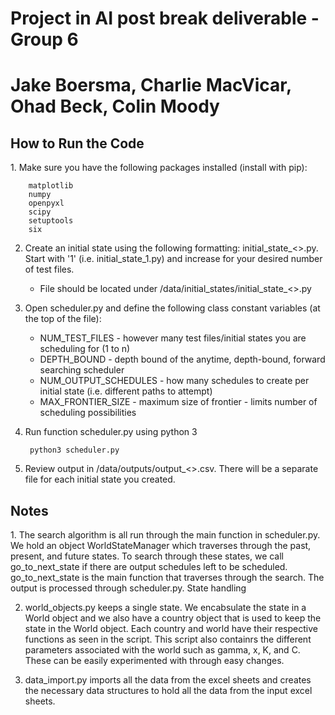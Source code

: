 # Project in AI post break deliverable - Group 6
<h1>Jake Boersma, Charlie MacVicar, Ohad Beck, Colin Moody</h1>

<h2>How to Run the Code</h2>
1. Make sure you have the following packages installed (install with pip):

        matplotlib
        numpy
        openpyxl
        scipy
        setuptools
        six
    
2. Create an initial state using the following formatting: initial_state_<>.py. Start with '1' (i.e. initial_state_1.py) and increase for your desired number of test files.
    - File should be located under /data/initial_states/initial_state_<>.py

3. Open scheduler.py and define the following class constant variables (at the top of the file):
    - NUM_TEST_FILES -           however many test files/initial states you are scheduling for (1 to n)
    - DEPTH_BOUND -              depth bound of the anytime, depth-bound, forward searching scheduler
    - NUM_OUTPUT_SCHEDULES -     how many schedules to create per initial state (i.e. different paths to attempt)
    - MAX_FRONTIER_SIZE -        maximum size of frontier - limits number of scheduling possibilities

4. Run function scheduler.py using python 3

        python3 scheduler.py

5. Review output in /data/outputs/output_<>.csv. There will be a separate file for each initial state you created.
  

<h2>Notes</h2>
1.  The search algorithm is all run through the main function in scheduler.py. We hold an object WorldStateManager which traverses through the past, present, and future states. To search through these states, we call go_to_next_state if there are output schedules left to be scheduled. go_to_next_state is the main function that traverses through the search. The output is processed through scheduler.py.
State handling

2. world_objects.py keeps a single state. We encabsulate the state in a World object and we also have a country object that is used to keep the state in the World object. Each country and world have their respective functions as seen in the script. This script also containrs the different parameters associated with the world such as gamma, x, K, and C. These can be easily experimented with through easy changes.

3. data_import.py imports all the data from the excel sheets and creates the necessary data structures to hold all the data from the input excel sheets.
